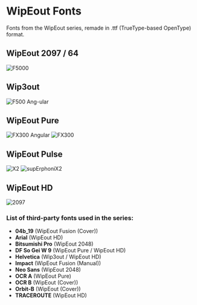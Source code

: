 # WipEout Fonts
Fonts from the WipEout series, remade in .ttf (TrueType-based OpenType) format.

## WipEout 2097 / 64
![F5000](https://user-images.githubusercontent.com/62298614/113145138-59f03f00-922e-11eb-9af1-9008e912aaba.png)

## Wip3out
![F500 Ang-ular](https://user-images.githubusercontent.com/62298614/113598259-26058700-963d-11eb-8eeb-8653ea323981.png)

## WipEout Pure
![FX300 Angular](https://user-images.githubusercontent.com/62298614/114796360-0b47b680-9d91-11eb-9c26-c8dd4690506d.png)
![FX300](https://user-images.githubusercontent.com/62298614/117665744-72dffe80-b1a3-11eb-9c40-ff4c62fabc96.png)

## WipEout Pulse
![X2](https://user-images.githubusercontent.com/62298614/117091950-28065700-ad5d-11eb-967e-5f4aa81c3881.png)
![supErphoniX2](https://user-images.githubusercontent.com/62298614/113351485-3e268f00-933b-11eb-98a5-3374dba12380.png)

## WipEout HD
![2097](https://user-images.githubusercontent.com/62298614/114795033-ff0e2a00-9d8d-11eb-97b0-d30e461ce3c7.png)

### List of third-party fonts used in the series:

- **04b_19** (WipEout Fusion (Cover))  
- **Arial** (WipEout HD)  
- **Bitsumishi Pro** (WipEout 2048)  
- **DF So Gei W 9** (WipEout Pure / WipEout HD)  
- **Helvetica** (Wip3out / WipEout HD)  
- **Impact** (WipEout Fusion (Manual))  
- **Neo Sans** (WipEout 2048)  
- **OCR A** (WipEout Pure)  
- **OCR B** (WipEout (Cover))  
- **Orbit-B** (WipEout (Cover))  
- **TRACEROUTE** (WipEout HD)  
